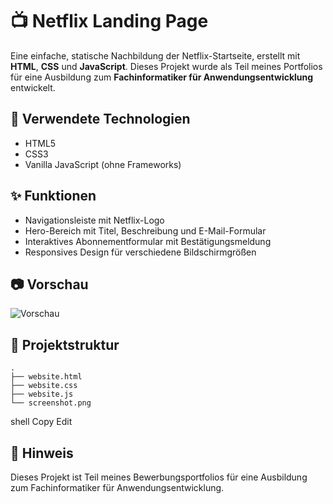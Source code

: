# 📺 Netflix Landing Page

Eine einfache, statische Nachbildung der Netflix-Startseite, erstellt mit **HTML**, **CSS** und **JavaScript**. Dieses Projekt wurde als Teil meines Portfolios für eine Ausbildung zum **Fachinformatiker für Anwendungsentwicklung** entwickelt.

## 🔧 Verwendete Technologien

- HTML5  
- CSS3  
- Vanilla JavaScript (ohne Frameworks)

## ✨ Funktionen

- Navigationsleiste mit Netflix-Logo  
- Hero-Bereich mit Titel, Beschreibung und E-Mail-Formular  
- Interaktives Abonnementformular mit Bestätigungsmeldung  
- Responsives Design für verschiedene Bildschirmgrößen

## 📷 Vorschau

![Vorschau](./screenshot.png)

## 📁 Projektstruktur
```plaintext
.
├── website.html
├── website.css
├── website.js
└── screenshot.png
```

shell
Copy
Edit

## 📌 Hinweis

Dieses Projekt ist Teil meines Bewerbungsportfolios für eine Ausbildung zum Fachinformatiker für Anwendungsentwicklung.
